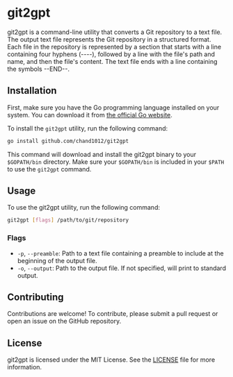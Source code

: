 # git2gpt

git2gpt is a command-line utility that converts a Git repository to a text file. The output text file represents the Git repository in a structured format. Each file in the repository is represented by a section that starts with a line containing four hyphens (----), followed by a line with the file's path and name, and then the file's content. The text file ends with a line containing the symbols --END--.

## Installation

First, make sure you have the Go programming language installed on your system. You can download it from [the official Go website](https://golang.org/dl/).

To install the `git2gpt` utility, run the following command:

```bash
go install github.com/chand1012/git2gpt
```

This command will download and install the git2gpt binary to your `$GOPATH/bin` directory. Make sure your `$GOPATH/bin` is included in your `$PATH` to use the `git2gpt` command.

## Usage

To use the git2gpt utility, run the following command:

```bash
git2gpt [flags] /path/to/git/repository
```

### Flags

* `-p`,    `--preamble`: Path to a text file containing a preamble to include at the beginning of the output file.
* `-o`,    `--output`: Path to the output file. If not specified, will print to standard output.

## Contributing

Contributions are welcome! To contribute, please submit a pull request or open an issue on the GitHub repository.

## License

git2gpt is licensed under the MIT License. See the [LICENSE](LICENSE) file for more information.
